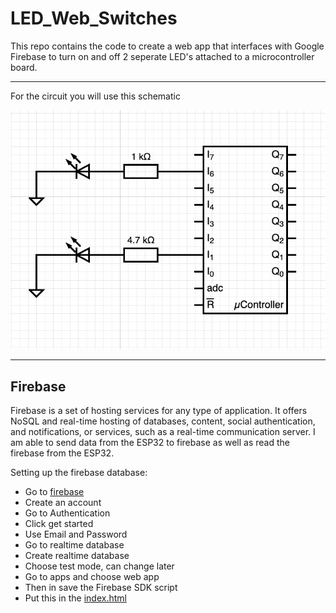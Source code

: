 # LED_Web_Switches

This repo contains the code to create a web app that interfaces with Google Firebase to turn on and off 2 seperate LED's attached to a microcontroller board. 

---

For the circuit you will use this schematic

![alt text](https://github.com/422dsolomon/LED_Web_Switches/blob/main/Images/Microcontroller_Circuit.png)

---


## Firebase

Firebase is a set of hosting services for any type of application. It offers NoSQL and real-time hosting of databases, content, social authentication, and notifications, or services, such as a real-time communication server. I am able to send data from the ESP32 to firebase as well as read the firebase from the ESP32. 

Setting up the firebase database:

- Go to <a href="https://firebase.google.com/">firebase</a>
- Create an account
- Go to Authentication
- Click get started
- Use Email and Password
- Go to realtime database
- Create realtime database
- Choose test mode, can change later
- Go to apps and choose web app
- Then in save the Firebase SDK script
- Put this in the <a href = "https://github.com/422dsolomon/LED_Web_Switches/blob/main/HTML%20and%20JavaScript/public/index.html">index.html</a>

